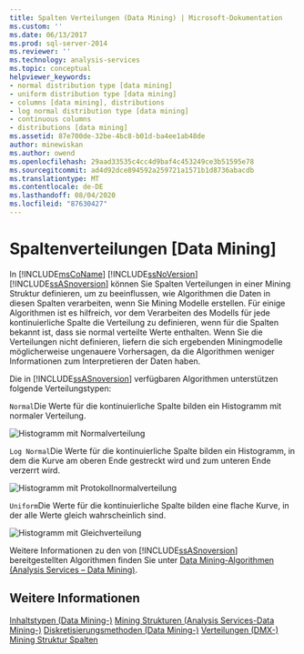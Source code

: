```yaml
---
title: Spalten Verteilungen (Data Mining) | Microsoft-Dokumentation
ms.custom: ''
ms.date: 06/13/2017
ms.prod: sql-server-2014
ms.reviewer: ''
ms.technology: analysis-services
ms.topic: conceptual
helpviewer_keywords:
- normal distribution type [data mining]
- uniform distribution type [data mining]
- columns [data mining], distributions
- log normal distribution type [data mining]
- continuous columns
- distributions [data mining]
ms.assetid: 87e700de-32be-4bc8-b01d-ba4ee1ab48de
author: minewiskan
ms.author: owend
ms.openlocfilehash: 29aad33535c4cc4d9baf4c453249ce3b51595e78
ms.sourcegitcommit: ad4d92dce894592a259721a1571b1d8736abacdb
ms.translationtype: MT
ms.contentlocale: de-DE
ms.lasthandoff: 08/04/2020
ms.locfileid: "87630427"
---
```

# <a name="column-distributions-data-mining"></a>Spaltenverteilungen [Data Mining]
  In [!INCLUDE[msCoName](../../includes/msconame-md.md)] [!INCLUDE[ssNoVersion](../../includes/ssnoversion-md.md)] [!INCLUDE[ssASnoversion](../../includes/ssasnoversion-md.md)] können Sie Spalten Verteilungen in einer Mining Struktur definieren, um zu beeinflussen, wie Algorithmen die Daten in diesen Spalten verarbeiten, wenn Sie Mining Modelle erstellen. Für einige Algorithmen ist es hilfreich, vor dem Verarbeiten des Modells für jede kontinuierliche Spalte die Verteilung zu definieren, wenn für die Spalten bekannt ist, dass sie normal verteilte Werte enthalten. Wenn Sie die Verteilungen nicht definieren, liefern die sich ergebenden Miningmodelle möglicherweise ungenauere Vorhersagen, da die Algorithmen weniger Informationen zum Interpretieren der Daten haben.

 Die in [!INCLUDE[ssASnoversion](../../includes/ssasnoversion-md.md)] verfügbaren Algorithmen unterstützen folgende Verteilungstypen:

 `Normal`Die Werte für die kontinuierliche Spalte bilden ein Histogramm mit normaler Verteilung.

 ![Histogramm mit Normalverteilung](../media/normal-distribution.gif "Histogramm mit Normalverteilung")

 `Log Normal`Die Werte für die kontinuierliche Spalte bilden ein Histogramm, in dem die Kurve am oberen Ende gestreckt wird und zum unteren Ende verzerrt wird.

 ![Histogramm mit Protokollnormalverteilung](../media/log-normal-distribution.gif "Histogramm mit Protokollnormalverteilung")

 `Uniform`Die Werte für die kontinuierliche Spalte bilden eine flache Kurve, in der alle Werte gleich wahrscheinlich sind.

 ![Histogramm mit Gleichverteilung](../media/uniform-distribution.gif "Histogramm mit Gleichverteilung")

 Weitere Informationen zu den von [!INCLUDE[ssASnoversion](../../includes/ssasnoversion-md.md)] bereitgestellten Algorithmen finden Sie unter [Data Mining-Algorithmen &#40;Analysis Services – Data Mining&#41;](data-mining-algorithms-analysis-services-data-mining.md).

## <a name="see-also"></a>Weitere Informationen
 [Inhaltstypen &#40;Data Mining-&#41;](content-types-data-mining.md) [Mining Strukturen &#40;Analysis Services-Data Mining-&#41;](mining-structures-analysis-services-data-mining.md) [Diskretisierungsmethoden &#40;Data Mining-&#41;](discretization-methods-data-mining.md) [Verteilungen &#40;DMX-&#41;](/sql/dmx/distributions-dmx) [Mining Struktur Spalten](mining-structure-columns.md)


